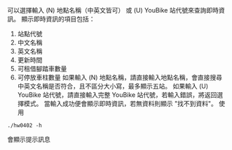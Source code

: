 可以選擇輸入 (N) 地點名稱（中英文皆可） 或 (U) YouBike 站代號來查詢即時資訊。
顯示即時資訊的項目包括：
1. 站點代號
2. 中文名稱
3. 英文名稱
4. 更新時間
5. 可租借腳踏車數量
6. 可停放車柱數量
如果輸入 (N) 地點名稱，請直接輸入地點名稱，會直接搜尋中英文名稱是否符合，且不區分大小寫，最多顯示五站。
如果輸入 (U) YouBike 站代號，請直接輸入完整 YouBike 站代號，若輸入錯誤，將返回選擇模式。
當輸入成功便會顯示即時資訊，若無資料則顯示 "找不到資料"。
使用
```
./hw0402 -h
```
會顯示提示訊息